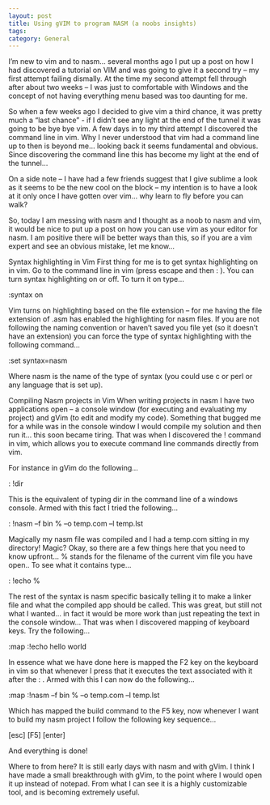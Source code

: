```yaml
---
layout: post
title: Using gVIM to program NASM (a noobs insights)
tags: 
category: General
---
```

I’m new to vim and to nasm… several months ago I put up a post on how I had discovered a tutorial on VIM and was going to give it a second try – my first attempt failing dismally. At the time my second attempt fell through after about two weeks – I was just to comfortable with Windows and the concept of not having everything menu based was too daunting for me.

So when a few weeks ago I decided to give vim a third chance, it was pretty much a “last chance” - if I didn’t see any light at the end of the tunnel it was going to be bye bye vim. A few days in to my third attempt I discovered the command line in vim. Why I never understood that vim had a command line up to then is beyond me… looking back it seems fundamental and obvious. Since discovering the command line this has become my light at the end of the tunnel…

On a side note – I have had a few friends suggest that I give sublime a look as it seems to be the new cool on the block – my intention is to have a look at it only once I have gotten over vim… why learn to fly before you can walk?

So, today I am messing with nasm and I thought as a noob to nasm and vim, it would be nice to put up a post on how you can use vim as your editor for nasm. I am positive there will be better ways than this, so if you are a vim expert and see an obvious mistake, let me know…

Syntax highlighting in Vim
First thing for me is to get syntax highlighting on in vim. Go to the command line in vim (press escape and then : ). You can turn syntax highlighting on or off. To turn it on type…

:syntax on

Vim turns on highlighting based on the file extension – for me having the file extension of .asm has enabled the highlighting for nasm files. If you are not following the naming convention or haven’t saved you file yet (so it doesn’t have an extension) you can force the type of syntax highlighting with the following command…

:set syntax=nasm

Where nasm is the name of the type of syntax (you could use c or perl or any language that is set up).

Compiling  Nasm projects in Vim
When writing projects in nasm I have two applications open – a console window (for executing and evaluating my project) and gVim (to edit and modify my code). Something that bugged me for a while was in the console window I would compile my solution and then run it… this soon became tiring. That was when I discovered the ! command in vim, which allows you to execute command line commands directly from vim.

For instance in gVim do the following…

: !dir

This is the equivalent of typing dir in the command line of a windows console. Armed with this fact I tried the following…

: !nasm –f bin % –o temp.com –l temp.lst

Magically my nasm file was compiled and I had a temp.com sitting in my directory! Magic? Okay, so there are a few things here that you need to know upfront… % stands for the filename of the current vim file you have open.. To see what it contains type…

: !echo %

The rest of the syntax is nasm specific basically telling it to make a linker file and what the compiled app should be called. This was great, but still not what I wanted… in fact it would be more work than just repeating the text in the console window… That was when I discovered mapping of keyboard keys. Try the following…

:map <F2> :!echo hello world

In essence what we have done here is mapped the F2 key on the keyboard in vim so that whenever I press that it executes the text associated with it after the : . Armed with this I can now do the following…

:map <F5> :!nasm –f bin % –o temp.com –l temp.lst

Which has mapped the build command to the F5 key, now whenever I want to build my nasm project I follow the following key sequence…

[esc] [F5] [enter]

And everything is done!

Where to from here?
It is still early days with nasm and with gVim. I think I have made a small breakthrough with gVim, to the point where I would open it up instead of notepad. From what I can see it is a highly customizable tool, and is becoming extremely useful.